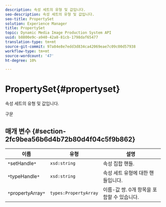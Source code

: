 ```yaml
---
description: 속성 세트의 유형 및 값입니다.
seo-description: 속성 세트의 유형 및 값입니다.
seo-title: PropertySet
solution: Experience Manager
title: PropertySet
topic: Dynamic Media Image Production System API
uuid: b8800e9c-a940-42a8-81cb-1798daf65477
translation-type: tm+mt
source-git-commit: 97a84e8e7edd3d834ca42069eae7c09c00d57938
workflow-type: tm+mt
source-wordcount: '47'
ht-degree: 10%

---
```



# PropertySet{#propertyset}

속성 세트의 유형 및 값입니다.

구문

## 매개 변수 {#section-2fc9bea56b6d4b72b80d4f04c5f9b862}

| 이름 | 유형 | 설명 |
|---|---|---|
| `*`setHandle`*` | `xsd:string` | 속성 집합 핸들. |
| `*`typeHandle`*` | `xsd:string` | 속성 세트 유형에 대한 핸들입니다. |
| `*`propertyArray`*` | `types:PropertyArray` | 이름-값 쌍. 0개 항목을 포함할 수 있습니다. |

